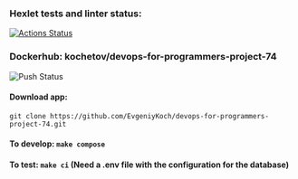 ### Hexlet tests and linter status:
[![Actions Status](https://github.com/EvgeniyKoch/devops-for-programmers-project-74/workflows/hexlet-check/badge.svg)](https://github.com/EvgeniyKoch/devops-for-programmers-project-74/actions)

### Dockerhub: kochetov/devops-for-programmers-project-74
![Push Status](https://github.com/EvgeniyKoch/devops-for-programmers-project-74/actions/workflows/push.yml/badge.svg)

#### Download app:
``git clone https://github.com/EvgeniyKoch/devops-for-programmers-project-74.git``

#### To develop: ``make compose``

#### To test: ``make ci`` (Need a .env file with the configuration for the database)
